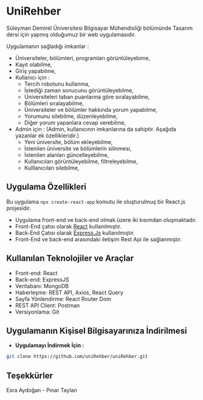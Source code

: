 
# UniRehber

Süleyman Demirel Üniversitesi Bilgisayar Mühendisliği bölümünde Tasarım dersi için yapmış olduğumuz bir web uygulamasıdır. 

Uygulamanın sağladığı imkanlar :  

- Üniversiteler, bölümleri, programları görüntüleyebime,
- Kayıt olabilme,
- Giriş yapabilme,
- Kullanıcı için :
    - Tercih robotunu kullanma,
    - İstediği zaman sonucunu görüntüleyebilme,
    - Üniversiteleri taban puanlarına göre sıralayabilme,
    - Bölümleri sıralayabilme,
    - Üniversiteler ve bölümler hakkında yorum yapabilme,
    - Yorumunu silebilme, düzenleyebilme,
    - Diğer yorum yapanlara cevap verebilme,
- Admin için :  (Admin, kullanıcının imkanlarına da sahiptir. Aşağıda yazanlar ek özellikleridir.)
    - Yeni üniversite, bölüm ekleyebilme,
    - İstenilen üniversite ve bölümlerin silinmesi,
    - İstenilen alanları güncelleyebilme,
    - Kullanıcıları görüntüleyebilme, filtreleyebilme,
    - Kulllanıcıları silebilme,


## Uygulama Özellikleri

Bu uygulama `npx create-react-app` komutu ile oluşturulmuş bir React.js projesidir.

- Uygulama front-end ve back-end olmak üzere iki kısımdan oluşmaktadır.
- Front-End çatısı olarak [React](https://react.dev/) kullanılmıştır.
- Back-End Çatısı olarak [Express.Js](https://expressjs.com/) kullanılmıştır.
- Front-End ve back-end arasındaki iletişim Rest Api ile sağlanmıştır.

## **Kullanılan Teknolojiler ve Araçlar**

- Front-end: React
- Back-end: ExpressJS
- Veritabanı: MongoDB
- Haberleşme: REST API, Axios, React Query
- Sayfa Yönlendirme: React Router Dom
- REST API Client: Postman
- Versiyonlama: Git

## Uygulamanın Kişisel Bilgisayarınıza İndirilmesi

- **Uygulamayı İndirmek İçin :**

```bash
git clone https://github.com/uniRehber/uniRehber.git
```
## Teşekkürler
Esra Aydoğan - Pınar Taylan 
